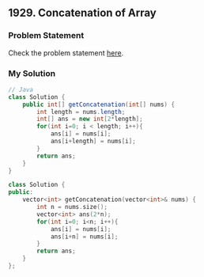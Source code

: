 ## 1929. Concatenation of Array

### Problem Statement

Check the problem statement [here](https://leetcode.com/problems/concatenation-of-array/description/).

### My Solution

```java
// Java
class Solution {
    public int[] getConcatenation(int[] nums) {
        int length = nums.length;
        int[] ans = new int[2*length];
        for(int i=0; i < length; i++){
            ans[i] = nums[i];
            ans[i+length] = nums[i];
        }
        return ans;
    }
}
```

```cpp
class Solution {
public:
    vector<int> getConcatenation(vector<int>& nums) {
        int n = nums.size();
        vector<int> ans(2*n);
        for(int i=0; i<n; i++){
            ans[i] = nums[i];
            ans[i+n] = nums[i];
        }
        return ans;
    }
};
```
